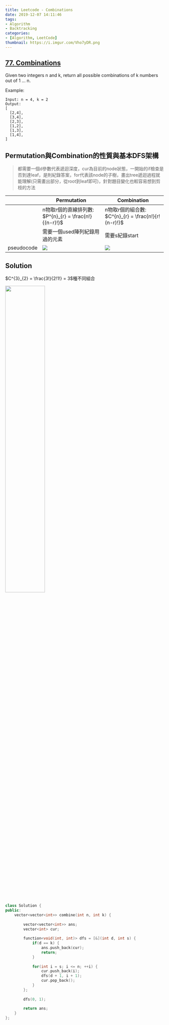```yaml
---
title: Leetcode - Combinations
date: 2019-12-07 14:11:46
tags:
- Algorithm
- Backtracking
categories:
- [Algorithm, LeetCode]
thumbnail: https://i.imgur.com/Vho7yDR.png
---
```


## [77. Combinations](https://leetcode.com/problems/combinations/)

Given two integers n and k, return all possible combinations of k numbers out of 1 ... n.

Example:

```
Input: n = 4, k = 2
Output:
[
  [2,4],
  [3,4],
  [2,3],
  [1,2],
  [1,3],
  [1,4],
]
```

<!-- more -->



## Permutation與Combination的性質與基本DFS架構

> 都需要一個d參數代表遞迴深度，cur為目前的node狀態，一開始的if檢查是否到達leaf，是則紀錄答案，for代表該node的子樹，畫出tree遞迴過程就能理解(只需畫出部分，從root到leaf即可)，針對題目變化也較容易想到剪枝的方法






||Permutation|Combination|
|---|---|---|
||n物取r個的直線排列數: $P^{n}_{r} = \frac{n!}{(n-r)!}$|n物取r個的組合數: $C^{n}_{r} = \frac{n!}{r!(n-r)!}$|
||需要一個used陣列紀錄用過的元素| 需要s紀錄start|
| pseudocode |<img src="https://i.imgur.com/G4zORVo.png"  />|<img src="https://i.imgur.com/wnU6FHB.png"  />|

## Solution

$C^{3}_{2} = \frac{3!}{2!1!} = 3$種不同組合

<img src="https://i.imgur.com/qBIvlT5.png" width="50%" />

```cpp
class Solution {
public:
    vector<vector<int>> combine(int n, int k) {
        
        vector<vector<int>> ans;
        vector<int> cur;
        
        function<void(int, int)> dfs = [&](int d, int s) {
            if(d == k) {
                ans.push_back(cur);      
                return;
            }
            
            for(int i = s; i <= n; ++i) {
                cur.push_back(i);
                dfs(d + 1, i + 1);
                cur.pop_back();
            }
        };
        
        dfs(0, 1);
        
        return ans;
    }
};
```